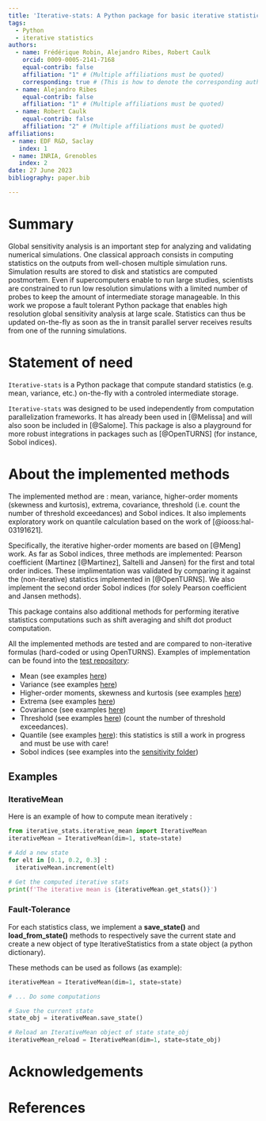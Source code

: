 ```yaml
---
title: 'Iterative-stats: A Python package for basic iterative statistics'
tags:
  - Python
  - iterative statistics
authors:
  - name: Frédérique Robin, Alejandro Ribes, Robert Caulk
    orcid: 0009-0005-2141-7168
    equal-contrib: false
    affiliation: "1" # (Multiple affiliations must be quoted)
    corresponding: true # (This is how to denote the corresponding author)
  - name: Alejandro Ribes
    equal-contrib: false
    affiliation: "1" # (Multiple affiliations must be quoted)
  - name: Robert Caulk
    equal-contrib: false
    affiliation: "2" # (Multiple affiliations must be quoted)
affiliations:
 - name: EDF R&D, Saclay
   index: 1
 - name: INRIA, Grenobles
   index: 2
date: 27 June 2023
bibliography: paper.bib

---
```


# Summary

Global sensitivity analysis is an important step for analyzing and validating numerical simulations. One classical approach consists in computing statistics on the outputs from well-chosen multiple simulation runs. Simulation results are stored to disk and statistics are computed postmortem. Even if supercomputers enable to run large studies, scientists are constrained to run low resolution simulations with a limited number of probes to keep the amount of intermediate storage manageable. In this work we propose a fault tolerant Python package that enables high resolution global sensitivity analysis at large scale. Statistics can thus be updated on-the-fly as soon as the in transit parallel server receives results from one of the running simulations.

# Statement of need
`Iterative-stats` is a Python package that compute standard statistics (e.g. mean, variance, etc.) on-the-fly with a controled intermediate storage.

`Iterative-stats` was designed to be used independently from computation parallelization frameworks. It has already been used in [@Melissa] and will also soon be included in [@Salome]. This package is also a playground for more robust integrations in packages such as [@OpenTURNS] (for instance, Sobol indices).


# About the implemented methods

The implemented method are : mean, variance,  higher-order moments (skewness and kurtosis), extrema, covariance, threshold (i.e. count the number of threshold exceedances) and Sobol indices. It also implements exploratory work on quantile calculation based on the work of [@iooss:hal-03191621].

Specifically, the iterative higher-order moments are based on [@Meng] work. As far as Sobol indices, three methods are implemented: Pearson coefficient (Martinez [@Martinez], Saltelli and Jansen) for the first and total order indices. These implimentation was validated by comparing it against the (non-iterative) statistics implemented in [@OpenTURNS]. We also implement the second order Sobol indices (for solely Pearson coefficient and Jansen methods).

This package contains also additional methods for performing iterative statistics computations such as shift averaging and shift dot product computation.

All the implemented methods are tested and are compared to non-iterative formulas (hard-coded or using OpenTURNS). Examples of implementation can be found into the [test repository](https://github.com/IterativeStatistics/BasicIterativeStatistics/tree/main/tests): 
- Mean (see examples [here](https://github.com/IterativeStatistics/BasicIterativeStatistics/tree/main/tests/unit/test_IterativeMean.py))
- Variance (see examples [here](https://github.com/IterativeStatistics/BasicIterativeStatistics/tree/main/tests/unit/test_IterativeVariance.py))
- Higher-order moments, skewness and kurtosis (see examples [here](https://github.com/IterativeStatistics/BasicIterativeStatistics/tree/main/tests/unit/test_IterativeMoments.py))
- Extrema (see examples [here](https://github.com/IterativeStatistics/BasicIterativeStatistics/tree/main/tests/unit/test_IterativeExtrema.py))
- Covariance (see examples [here](https://github.com/IterativeStatistics/BasicIterativeStatistics/tree/main/tests/unit/test_IterativeCovariance.py))
- Threshold (see examples [here](https://github.com/IterativeStatistics/BasicIterativeStatistics/tree/main/tests/unit/test_IterativeThreshold.py)) (count the number of threshold exceedances).
- Quantile (see examples [here](https://github.com/IterativeStatistics/BasicIterativeStatistics/tree/main/tests/unit/test_IterativeQuantile.py)): this statistics is still a work in progress and must be use with care!
- Sobol indices (see examples into the [sensitivity folder](https://github.com/IterativeStatistics/BasicIterativeStatistics/tree/main/tests/unit/sensitivity)) 

## Examples

### IterativeMean
Here is an example of how to compute mean iteratively :
```python
from iterative_stats.iterative_mean import IterativeMean
iterativeMean = IterativeMean(dim=1, state=state)

# Add a new state
for elt in [0.1, 0.2, 0.3] :
  iterativeMean.increment(elt)

# Get the computed iterative stats
print(f'The iterative mean is {iterativeMean.get_stats()}') 
```

### Fault-Tolerance 
For each statistics class, we implement a **save_state()** and **load_from_state()** methods to respectively save the current state and create a new object of type IterativeStatistics from a state object (a python dictionary).

These methods can be used as follows (as example):
```python
iterativeMean = IterativeMean(dim=1, state=state)

# ... Do some computations

# Save the current state
state_obj = iterativeMean.save_state() 

# Reload an IterativeMean object of state state_obj
iterativeMean_reload = IterativeMean(dim=1, state=state_obj)
```

# Acknowledgements



# References

